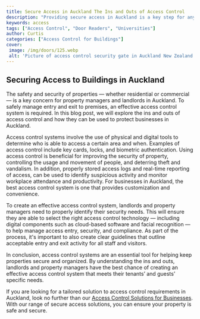 ```yaml
---
title: Secure Access in Auckland The Ins and Outs of Access Control
description: "Providing secure access in Auckland is a key step for any business but it can be tricky to understand the different elements of an access control system This post guides readers through the ins and outs of access control"
keywords: access
tags: ["Access Control", "Door Readers", "Universities"]
author: Curtis
categories: ["Access Control for Buildings"]
cover: 
 image: /img/doors/125.webp
 alt: 'Picture of access control security gate in Auckland New Zealand'
---
```

## Securing Access to Buildings in Auckland 

The safety and security of properties — whether residential or commercial — is a key concern for property managers and landlords in Auckland. To safely manage entry and exit to premises, an effective access control system is required. In this blog post, we will explore the ins and outs of access control and how they can be used to protect businesses in Auckland.

Access control systems involve the use of physical and digital tools to determine who is able to access a certain area and when. Examples of access control include key cards, locks, and biometric authentication. Using access control is beneficial for improving the security of property, controlling the usage and movement of people, and deterring theft and vandalism. In addition, properly stored access logs and real-time reporting of access, can be used to identify suspicious activity and monitor workplace attendance and productivity. For businesses in Auckland, the best access control system is one that provides customization and convenience.

To create an effective access control system, landlords and property managers need to properly identify their security needs. This will ensure they are able to select the right access control technology — including digital components such as cloud-based software and facial recognition — to help manage access entry, security, and compliance. As part of the process, it's important to also create clear guidelines that outline acceptable entry and exit activity for all staff and visitors.

In conclusion, access control systems are an essential tool for helping keep properties secure and organized. By understanding the ins and outs, landlords and property managers have the best chance of creating an effective access control system that meets their tenants’ and guests’ specific needs. 

If you are looking for a tailored solution to access control requirements in Auckland, look no further than our [Access Control Solutions for Businesses](/access-control). With our range of secure access solutions, you can ensure your property is safe and secure.
